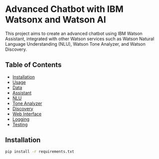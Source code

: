 # Advanced Chatbot with IBM Watsonx and Watson AI

This project aims to create an advanced chatbot using IBM Watson Assistant, integrated with other Watson services such as Watson Natural Language Understanding (NLU), Watson Tone Analyzer, and Watson Discovery.

## Table of Contents
- [Installation](#installation)
- [Usage](#usage)
- [Data](#data)
- [Assistant](#assistant)
- [NLU](#nlu)
- [Tone Analyzer](#tone-analyzer)
- [Discovery](#discovery)
- [Web Interface](#web-interface)
- [Logging](#logging)
- [Testing](#testing)

## Installation
```bash
pip install -r requirements.txt
